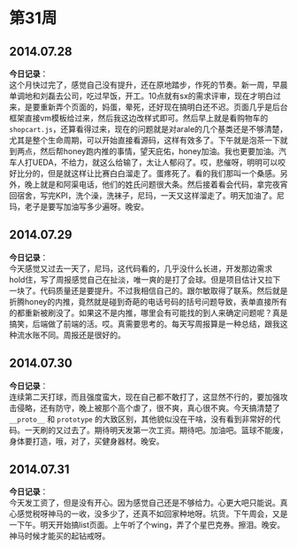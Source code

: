 第31周
======

## 2014.07.28

**今日记录**：  
这个月快过完了，感觉自己没有提升，还在原地踏步，作死的节奏。新一周，早晨单调地和刘磊去公司，吃过早饭，开工。10点就有sx的需求评审，现在才明白过来，是要重新弄个页面的，妈蛋，晕死，还好现在搞明白还不迟。页面几乎是后台框架直接vm模板给过来，然后我这边改样式即可。然后早上就是看购物车的`shopcart.js`，还算看得过来，现在的问题就是对arale的几个基类还是不够清楚，尤其是整个生命周期，可以开始直接看源码，这样有效多了。下午就是泡茶一下就到两点，然后帮honey跑内推的事情，望天庇佑，honey加油。我也更要加油。汽车人打UEDA，不给力，就这么给输了，太让人郁闷了。哎，悲催呀，明明可以咬好比分的，但是就这样让比赛白白溜走了。蛋疼死了。看的我们那叫一个桑感。另外，晚上就是和阿渠电话，他们的姓氏问题很大条。然后接着看会代码，拿完夜宵回宿舍，写完KPI，洗个澡，洗袜子，尼玛，一天又这样溜走了。明天加油了。尼玛，老子是要写加油写多少遍呀。晚安。

## 2014.07.29
**今日记录**：  
今天感觉又过去一天了，尼玛，这代码看的，几乎没什么长进，开发那边需求hold住，写了周报感觉自己在扯淡，唯一爽的是打了会球。但是项目估计又拉下一块了。代码质量还是要提升。不过我相信自己的。跟尔敏取得了联系。然后就是折腾honey的内推，竟然就是碰到奇葩的电话号码的括号问题导致，表单直接所有的都重新被刷没了。如果这不是内推，哪里会有可能找的到人来确定问题呢？真是搞笑，后端做了前端的活。哎。真需要思考的。每天写周报算是一种总结，跟我这种流水账不同。周报还是很好的。

## 2014.07.30
**今日记录**：  
连续第二天打球，而且强度蛮大，现在自己都不敢打了，这显然不行的，要加强攻击侵略，还有防守，晚上被那个高个虐了，很不爽，真心很不爽。今天搞清楚了 `__proto__` 和 `prototype` 的大致区别，其他貌似没在干啥，没有看到非常好的代码。一天刷的又过去了。期待明天发第一次工资。期待吧。加油吧。篮球不能废，身体要打造，哦，对了，买健身器材。晚安。

## 2014.07.31
**今日记录**：  
今天发工资了，但是没有开心。因为感觉自己还是不够给力。心更大吧只能说。真心感觉税呀神马的一收，没多少了，还真不如回家种地呀。坑货。下午周会，又是一下午。明天开始搞list页面。上午听了个wing，弄了个星巴克券。擦泪。晚安。神马时候才能买的起钻戒呀。
